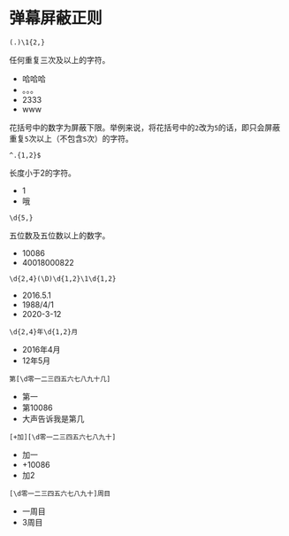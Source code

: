 # 弹幕屏蔽正则

>
    (.)\1{2,}

任何重复三次及以上的字符。

- 哈哈哈
- 。。。
- 2333
- www

花括号中的数字为屏蔽下限。举例来说，将花括号中的`2`改为`5`的话，即只会屏蔽重复`5`次以上（不包含`5`次）的字符。

>
    ^.{1,2}$

长度小于2的字符。

- 1
- 哦

>
    \d{5,}

五位数及五位数以上的数字。

- 10086
- 40018000822

>
    \d{2,4}(\D)\d{1,2}\1\d{1,2}

- 2016.5.1
- 1988/4/1
- 2020-3-12

>
    \d{2,4}年\d{1,2}月

- 2016年4月
- 12年5月

>
    第[\d零一二三四五六七八九十几]

- 第一
- 第10086
- 大声告诉我是第几

>
    [+加][\d零一二三四五六七八九十]

- 加一
- +10086
- 加2

>
    [\d零一二三四五六七八九十]周目

- 一周目
- 3周目

